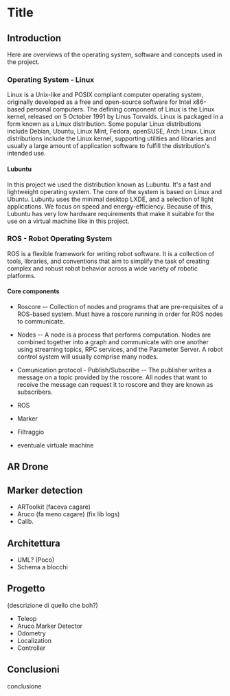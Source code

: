 # Title

## Introduction

Here are overviews of the operating system, software and concepts used in the project.

### Operating System - Linux

Linux is a Unix-like and POSIX compliant computer operating system, originally developed as a free and open-source software for Intel x86-based personal computers.
The defining component of Linux is the Linux kernel, released on 5 October 1991 by Linus Torvalds.
Linux is packaged in a form known as a Linux distribution. Some popular Linux distributions include Debian, Ubuntu, Linux Mint, Fedora, openSUSE, Arch Linux. Linux distributions include the Linux kernel, supporting utilities and libraries and usually a large amount of application software to fulfill the distribution's intended use.

#### Lubuntu

In this project we used the distribution known as Lubuntu. It's a fast and lightweight operating system. The core of the system is based on Linux and Ubuntu. Lubuntu uses the minimal desktop LXDE, and a selection of light applications. We focus on speed and energy-efficiency. Because of this, Lubuntu has very low hardware requirements that make it suitable for the use on a virtual machine like in this project.

### ROS - Robot Operating System

ROS is a flexible framework for writing robot software. It is a collection of tools, libraries, and conventions that aim to simplify the task of creating complex and robust robot behavior across a wide variety of robotic platforms.

#### Core components

- Roscore
-- Collection of nodes and programs that are pre-requisites of a ROS-based system. Must have a roscore running in order for ROS nodes to communicate.

- Nodes
-- A node is a process that performs computation. Nodes are combined together into a graph and communicate with one another using streaming topics, RPC services, and the Parameter Server. A robot control system will usually comprise many nodes.

- Comunication protocol - Publish/Subscribe
-- The publisher writes a message on a topic provided by the roscore. All nodes that want to receive the message can request it to roscore and they are known as subscribers.

- ROS
- Marker
- Filtraggio
- eventuale virtuale machine

## AR Drone

## Marker detection

- ARToolkit (faceva cagare)
- Aruco (fa meno cagare)
  (fix lib logs)
- Calib.

## Architettura

- UML? (Poco)
- Schema a blocchi

## Progetto
(descrizione di quello che boh?)

- Teleop
- Aruco Marker Detector
- Odometry
- Localization
- Controller

## Conclusioni

conclusione
